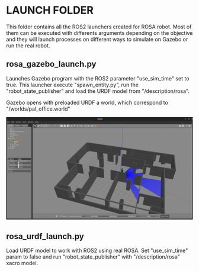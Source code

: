 # LAUNCH FOLDER

This folder contains all the ROS2 launchers created for ROSA robot. Most of them can be executed with differents arguments depending on the objective and they will launch processes on different ways to simulate on Gazebo or run the real robot. 

## rosa_gazebo_launch.py

Launches Gazebo program with the ROS2 parameter "use_sim_time" set to true. This launcher execute "spawn_entity.py", run the "robot_state_publisher" and load the URDF model from "/description/rosa".

Gazebo opens with preloaded URDF a world, which correspond to "/worlds/pal_office.world"

![rosa_gazebo_launch.py](images/rosa_gazebo_launch.png)

## rosa_urdf_launch.py

Load URDF model to work with ROS2 using real ROSA. Set "use_sim_time" param to false and run "robot_state_publisher" with "/description/rosa" xacro model.